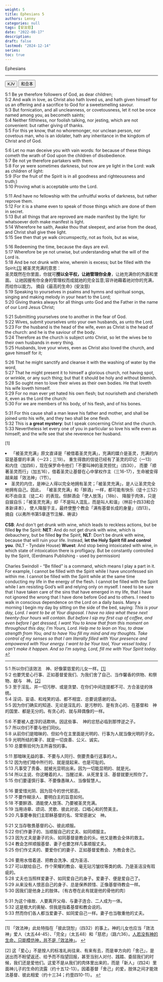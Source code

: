 ```yaml
---
weight: 5
title: Ephesians 5
authors: Lenny
categories: null
tags: [安汝慈]
date: "2022-08-17"
description: 
draft: false
lastmod: "2024-12-14"
series:
toc: true
---
```

Ephesians 

<!--more-->
---

<!-- Tab links -->

<div class="tab">
  <button class="tablinks active" onclick="tablabel(event, 'english')">KJV</button>
  <button class="tablinks" onclick="tablabel(event, 'chinese')">和合本</button>
</div>

<!-- Tab content -->
<div id="english" class="tabcontent" style="display:block">

5:1 Be ye therefore followers of God, as dear children;  
5:2 And walk in love, as Christ also hath loved us, and hath given himself for us an offering and a sacrifice to God for a sweetsmelling savour.  
5:3 But fornication, and all uncleanness, or covetousness, let it not be once named among you, as becometh saints;  
5:4 Neither filthiness, nor foolish talking, nor jesting, which are not convenient: but rather giving of thanks.  
5:5 For this ye know, that no whoremonger, nor unclean person, nor covetous man, who is an idolater, hath any inheritance in the kingdom of Christ and of God.  
 
5:6 Let no man deceive you with vain words: for because of these things cometh the wrath of God upon the children of disobedience.  
5:7 Be not ye therefore partakers with them.  
5:8 For ye were sometimes darkness, but now are ye light in the Lord: walk as children of light:  
5:9 (For the fruit of the Spirit is in all goodness and righteousness and truth;)  
5:10 Proving what is acceptable unto the Lord.  
 
5:11 And have no fellowship with the unfruitful works of darkness, but rather reprove them.  
5:12 For it is a shame even to speak of those things which are done of them in secret.  
5:13 But all things that are reproved are made manifest by the light: for whatsoever doth make manifest is light.  
5:14 Wherefore he saith, Awake thou that sleepest, and arise from the dead, and Christ shall give thee light.  
5:15 See then that ye walk circumspectly, not as fools, but as wise,  
 
5:16 Redeeming the time, because the days are evil.  
5:17 Wherefore be ye not unwise, but understanding what the will of the Lord is.  
5:18 And be not drunk with wine, wherein is excess; but be filled with the Spirit;<a id="1_ref" href = "#1">[1]</a>
<label class="margin-toggle sidenote-number"></label><span class="sidenote">
被圣灵充满的意思：<br>
圣灵既然在你里面，你就可<b>授以全平权，让祂管理你全身</b>，让祂充满你的外面和里面。
让祂因握有你全身的管理权而成就祂的完全旨意;容许祂藉着祂对你的充满，而给你以能力。
摘自《最高的生命》(安汝慈)</span>   
5:19 Speaking to yourselves in psalms and hymns and spiritual songs, singing and making melody in your heart to the Lord;  
5:20 Giving thanks always for all things unto God and the Father in the name of our Lord Jesus Christ;  
 
5:21 Submitting yourselves one to another in the fear of God.  
5:22 Wives, submit yourselves unto your own husbands, as unto the Lord.  
5:23 For the husband is the head of the wife, even as Christ is the head of the church: and he is the saviour of the body.  
5:24 Therefore as the church is subject unto Christ, so let the wives be to their own husbands in every thing.  
5:25 Husbands, love your wives, even as Christ also loved the church, and gave himself for it;  
 
5:26 That he might sanctify and cleanse it with the washing of water by the word,  
5:27 That he might present it to himself a glorious church, not having spot, or wrinkle, or any such thing; but that it should be holy and without blemish.  
5:28 So ought men to love their wives as their own bodies. He that loveth his wife loveth himself.  
5:29 For no man ever yet hated his own flesh; but nourisheth and cherisheth it, even as the Lord the church:  
5:30 For we are members of his body, of his flesh, and of his bones.  
 
5:31 For this cause shall a man leave his father and mother, and shall be joined unto his wife, and they two shall be one flesh.  
5:32 This is <b>a great mystery</b>: but I speak concerning Christ and the church.  
5:33 Nevertheless let every one of you in particular so love his wife even as himself; and the wife see that she reverence her husband.  
</div>

<p id="1">[1] 
<li>「被圣灵充满」原文直译是「被借着圣灵充满」，充满的媒介是圣灵，充满的内容是基督的丰满（一23；三19）。
重生得救的信徒已经有了圣灵的印记（一13）和内住（加四6），现在保罗命令他们「不要叫神的圣灵担忧」（四30），
而要「顺著圣灵而行」（加五16），借着圣灵让基督在心中掌权作主（三16-17），生命被变得越来越「效法神」（1节）。</li>
<li>圣灵的内住，是神让人得以完全地拥有圣灵；「被圣灵充满」，是人让圣灵完全地拥有自己。因此，
「被圣灵充满」和「醉酒」一样，都可能有快乐（徒十三52）和不由自主（徒二4）的表现。但醉酒会「使人放荡」（18b）、
降服于肉体，只是自娱自乐；「被圣灵充满」却「不是叫人混乱，而是叫人和谐」（林前十四33和合本新译本），
使人降服于主，最终使整个教会「满有基督长成的身量」（四13）。</li>
摘自《以弗所书第5章逐节注解、祷读》
<br><br>
<b>CSB</b>: And don't get drunk with wine, which leads to reckless actions, but be filled <b>by</b> the Spirit:  
<b>NET</b>: And do not get drunk with wine, which is debauchery, but be filled <b>by</b> the Spirit,   
<b>NLT</b>: Don't be drunk with wine, because that will ruin your life. Instead, <b>let the Holy Spirit fill and control you</b>. 
(NLT - Tyndale House)  
<b>Wuest</b>: And stop being intoxicated with wine, in which state of intoxication there is profligacy. 
But be constantly controlled by the Spirit,  (Eerdmans Publishing - used by permission)  
<br><br>
Charles Swindoll - “Be filled” is a command, which means I play a part in it. For example, 
I cannot be filled with the Spirit while I have unconfessed sin within me. 
I cannot be filled with the Spirit while at the same time conducting my life in the energy of the flesh. 
I cannot be filled with the Spirit while I am resisting God’s will and relying only on myself. 
I need to be sure that I have taken care of the sins that have emerged in my life, 
that I have not ignored the wrong that I have done before God and to others. 
I need to walk in conscious dependence on the Lord on a daily basis. 
Many a morning I begin my day by sitting on the side of the bed, saying:
  <i>This is your day, Lord. I want to be at Your disposal. I have no idea what these next twenty-four hours 
  will contain. But before I sip my first cup of coffee, and even before I get dressed, 
  I want You to know that from this moment on throughout this day, I’m Yours, Lord. 
  Help me to lean on You, to draw strength from You, and to have You fill my mind and my thoughts. 
  Take control of my senses so that I am literally filled with Your presence and empowered with Your energy. 
  I want to be Your tool, Your vessel today. I can’t make it happen. And so I’m saying, 
  Lord, fill me with Your Spirit today.</i>
<a href="#1_ref">&#8617;</a></p>

----
<div id="chinese" class="tabcontent">

5:1 所以你们该效法　神、好像蒙慈爱的儿女一样。<a id="1_ref" href = "#1">[1]</a>  
5:2 也要凭爱心行事、正如基督爱我们、为我们舍了自己、当作馨香的供物、和祭物、献与　神。<a id="2_ref" href = "#2">[2]</a>    
5:3 至于淫乱、并一切污秽、或是贪婪、在你们中间连提都不可、方合圣徒的体统。  
5:4 淫词、妄语、和戏笑的话、都不相宜、总要说感谢的话。  
5:5 因为你们确实的知道、无论是淫乱的、是污秽的、是有贪心的、在基督和　神的国里、都是无分的。有贪心的、就与拜偶像的一样。  

5:6 不要被人虚浮的话欺哄。因这些事、　神的忿怒必临到那悖逆之子。  
5:7 所以你们不要与他们同伙。  
5:8 从前你们是暗昧的、但如今在主里面是光明的、行事为人就当像光明的子女。  
5:9 光明所结的果子、就是一切良善、公义、诚实。  
5:10 总要察验何为主所喜悦的事。  

5:11 那暗昧无益的事、不要与人同行、倒要责备行这事的人。  
5:12 因为他们暗中所行的、就是提起来、也是可耻的。  
5:13 凡事受了责备、就被光显明出来。因为一切能显明的、就是光。  
5:14 所以主说、你这睡着的人、当醒过来、从死里复活、基督就要光照你了。  
5:15 你们要谨慎行事、不要像愚昧人、当像智慧人。  

5:16 要爱惜光阴、因为现今的世代邪恶。  
5:17 不要作糊涂人、要明白主的旨意如何。  
5:18 不要醉酒、酒能使人放荡、乃要被圣灵充满。  
5:19 当用诗章、颂词、灵歌、彼此对说、口唱心和的赞美主。  
5:20 凡事要奉我们主耶稣基督的名、常常感谢父　神。  

5:21 又当存敬畏基督的心、彼此顺服。  
5:22 你们作妻子的、当顺服自己的丈夫、如同顺服主。  
5:23 因为丈夫是妻子的头、如同基督是教会的头。他又是教会全体的救主。  
5:24 教会怎样顺服基督、妻子也要怎样凡事顺服丈夫。  
5:25 你们作丈夫的、要爱你们的妻子、正如基督爱教会、为教会舍己。  

5:26 要用水借着道、把教会洗净、成为圣洁、  
5:27 可以献给自己、作个荣耀的教会、毫无玷污皱纹等类的病、乃是圣洁没有瑕疵的。  
5:28 丈夫也当照样爱妻子、如同爱自己的身子。爱妻子、便是爱自己了。  
5:29 从来没有人恨恶自己的身子、总是保养顾惜、正像基督待教会一样。  
5:30 因我们是他身上的肢体。〔有古卷在此有就是他的骨他的肉〕

5:31 为这个缘故、人要离开父母、与妻子连合、二人成为一体。  
5:32 这是极大的奥秘、但我是指着基督和教会说的。  
5:33 然而你们各人都当爱妻子、如同爱自己一样。妻子也当敬重他的丈夫。  

---
<p id="1">[1]
「效法神」此处特指在「彼此饶恕」（四32）的事上。神的儿女也应当「效法神」爱人（太五44-45）、「完全」（太五48）和「慈悲」（路六36）。<u>人若没有神的生命，只能模仿神，并不是「效法神」</u>。 
<a href="#1_ref">&#8617;</a></p>
<p id="2">[2] 
这「爱心」不是按人的标准礼尚往来、有来有去，而是单方向的「舍己」，是送出而不盼望返还、给予而不指望回报，甚至当别人对付、践踏、委屈我们的时候，我们还是爱他们。这爱不是从我们的肉体里出来的，而是「新人」（四24）里面神儿子的生命的流露（约十五12-13）。因着基督「舍己」的爱，肢体之间才能效法基督、彼此相爱（约十三34；约壹四10-11）。
<a href="#2_ref">&#8617;</a></p>


  
</div>
